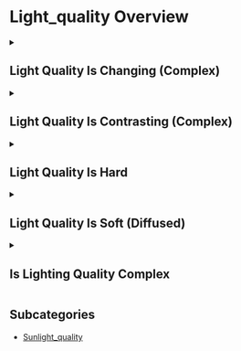 # Light_quality Overview

<details>
<summary><h2>Light Quality Is Changing (Complex)</h2></summary>


<h3>🔵 Label Name:</h3>
<code>light_quality_is_changing</code>


<h3>📖 Definition:</h3>
Does the video feature dynamically shifting light quality over time?

<details>
<summary><h4> Question (Definition)</h4></summary>

</details>

<details>
<summary><h4> Alternative Question</h4></summary>

- Does the scene transition between hard and soft lighting?

- Is there a noticeable variation in light sharpness throughout the video?

- Does the video include fluctuating shadow intensity and contrast?

- Is the lighting in the video inconsistent or evolving?

- Does the scene experience shifting illumination patterns?

- Is there a progression in light quality from diffused to hard or vice versa?

- Does the lighting transition multiple times in the video?

- Is the light source condition constantly changing?

</details>

<details>
<summary><h4> Prompt (Definition)</h4></summary>

- The video features dynamically shifting light quality over time.

</details>

<details>
<summary><h4> Alternative Prompt</h4></summary>

- A video where lighting conditions evolve throughout.

- A shot featuring transitions between soft and hard lighting.

- A scene where illumination continuously changes in intensity and texture.

- A video with a non-static lighting environment.

- A sequence where shifting light quality alters the visual effect.

- A video where lighting does not remain consistent over time.

- A shot where fluctuating brightness and contrast define the scene.

- A scene featuring multiple lighting shifts creating dynamic variation.

</details>

<h4>🟢 Positive:</h4>
<code>self.lighting_setup.light_quality == 'complex_changing'</code>

<h4>🔴 Negative:</h4>
<code>self.lighting_setup.light_quality != 'complex_changing'</code>

</details>

<details>
<summary><h2>Light Quality Is Contrasting (Complex)</h2></summary>


<h3>🔵 Label Name:</h3>
<code>light_quality_is_contrasting</code>


<h3>📖 Definition:</h3>
Does the video contain both hard and soft lighting?

<details>
<summary><h4> Question (Definition)</h4></summary>

</details>

<details>
<summary><h4> Alternative Question</h4></summary>

- Is the scene lit by a combination of hard and soft lighting?

- Does the shot contain contrasting lighting effects in different areas?

- Is there a strong interplay between sharp shadows and soft illumination?

- Does the video feature multiple lighting types coexisting?

- Is the lighting in the video diverse in terms of softness and intensity?

- Does the scene contain high-contrast lighting effects with mixed shadows?

- Is there an artistic contrast in light sources within the video?

- Does the shot showcase a balance between diffused and harsh lighting?

</details>

<details>
<summary><h4> Prompt (Definition)</h4></summary>

- The video features both hard and soft lighting.

</details>

<details>
<summary><h4> Alternative Prompt</h4></summary>

- A video with strong contrasts between soft and hard lighting.

- A shot where diffused light coexists with harsh directional lighting.

- A scene featuring both high-contrast and smoothly illuminated areas.

- A video where shadows and highlights create a striking visual balance.

- A sequence where multiple light sources define the mood.

- A video showing an interplay between bright, harsh light and soft diffusion.

- A shot where both soft glow and hard illumination are present.

- A scene where mixed lighting styles dominate the composition.

</details>

<h4>🟢 Positive:</h4>
<code>self.lighting_setup.light_quality == 'complex_contrasting'</code>

<h4>🔴 Negative:</h4>
<code>self.lighting_setup.light_quality != 'complex_contrasting'</code>

</details>

<details>
<summary><h2>Light Quality Is Hard</h2></summary>


<h3>🔵 Label Name:</h3>
<code>is_hard_light</code>


<h3>📖 Definition:</h3>
Does the video feature hard lighting with sharp, well-defined shadows and strong contrasts?

<details>
<summary><h4> Question (Definition)</h4></summary>

</details>

<details>
<summary><h4> Alternative Question</h4></summary>

- Is the scene illuminated by direct, concentrated light?

- Does the shot contain strong, crisp shadows with clear edges?

- Is the contrast between lit and shadowed areas high?

- Does the video feature lighting that accentuates textures and details?

- Is the illumination harsh with bright highlights and deep shadows?

- Does the lighting create dramatic effects with distinct shadows?

- Is the scene primarily lit by a single strong light source?

- Does the video show clear shadow lines due to hard lighting?

</details>

<details>
<summary><h4> Prompt (Definition)</h4></summary>

- The video features hard lighting with sharp, well-defined shadows and strong contrasts.

</details>

<details>
<summary><h4> Alternative Prompt</h4></summary>

- A video with high-contrast, direct lighting.

- A shot where shadows are sharp and crisp.

- A scene where light creates strong highlights and deep shadows.

- A video with dramatic lighting emphasizing textures and details.

- A sequence where hard light defines the visual structure.

- A video showing sharp shadow lines and high brightness contrast.

- A shot with focused, intense lighting creating a striking effect.

- A scene where illumination is strong and directional.

</details>

<h4>🟢 Positive:</h4>
<code>self.lighting_setup.light_quality == 'hard_light'</code>

<h4>🔴 Negative:</h4>
<code>self.lighting_setup.light_quality != 'hard_light'</code>

</details>

<details>
<summary><h2>Light Quality Is Soft (Diffused)</h2></summary>


<h3>🔵 Label Name:</h3>
<code>is_soft_light</code>


<h3>📖 Definition:</h3>
Does the video feature soft, diffused lighting with gentle illumination and minimal harsh shadows?

<details>
<summary><h4> Question (Definition)</h4></summary>

</details>

<details>
<summary><h4> Alternative Question</h4></summary>

- Is the scene lit with soft, evenly scattered light?

- Does the shot contain minimal shadows with smooth, blurred edges?

- Is the lighting low in contrast, making the scene appear evenly lit?

- Does the video feature diffused lighting with gradual shadow transitions?

- Is the illumination gentle with no strong highlights or hard shadows?

- Does the scene appear softly lit with reduced texture visibility?

- Is the lighting effect consistent with overcast skies or shaded areas?

- Does the video use soft, ambient lighting with no sharp shadow lines?

</details>

<details>
<summary><h4> Prompt (Definition)</h4></summary>

- The video features soft, diffused lighting with gentle illumination and minimal harsh shadows.

</details>

<details>
<summary><h4> Alternative Prompt</h4></summary>

- A video with evenly scattered, soft lighting.

- A shot featuring smooth illumination with minimal contrast.

- A scene where lighting is diffused, reducing harsh shadows.

- A video with gentle, ambient light creating a soft glow.

- A sequence where light softly wraps around objects.

- A video showing gradual, blurred shadow transitions.

- A shot with smooth lighting that minimizes texture visibility.

- A scene where lighting is even and lacks sharp contrasts.

</details>

<h4>🟢 Positive:</h4>
<code>self.lighting_setup.light_quality == 'soft_diffused_light'</code>

<h4>🔴 Negative:</h4>
<code>self.lighting_setup.light_quality != 'soft_diffused_light'</code>

</details>

<details>
<summary><h2>Is Lighting Quality Complex</h2></summary>


<h3>🔵 Label Name:</h3>
<code>lighting_quality_is_complex</code>


<h3>📖 Definition:</h3>
Does the video have a complex lighting quality that is changing, contrasting, or difficult to categorize?

<details>
<summary><h4> Question (Definition)</h4></summary>

</details>

<details>
<summary><h4> Alternative Question</h4></summary>

- Does the scene feature dynamic or contrasting lighting conditions?

- Is the lighting in the video inconsistent or evolving over time?

- Does the shot contain both hard and soft lighting interacting?

- Is the illumination in the video varied and difficult to classify?

- Does the video feature non-uniform lighting that shifts or blends?

- Is the scene lit with multiple sources creating a complex effect?

- Does the lighting in the video transition or contrast significantly?

- Is the overall lighting too mixed to fit a single category?

</details>

<details>
<summary><h4> Prompt (Definition)</h4></summary>

- The video has a complex lighting quality that is changing, contrasting, or difficult to categorize.

</details>

<details>
<summary><h4> Alternative Prompt</h4></summary>

- A video featuring shifting, contrasting, or undefined lighting.

- A shot where the lighting conditions evolve or mix.

- A scene where hard and soft lighting interact dynamically.

- A video displaying complex lighting effects over time.

- A sequence with multiple light sources affecting the atmosphere.

- A video where the lighting setup is varied and undefined.

- A shot featuring an interplay of distinct lighting styles.

- A scene where light transitions, mixes, or creates contrast.

</details>

<h4>🟢 Positive:</h4>
<code>self.lighting_setup.is_lighting_quality_complex is True</code>

<h4>🔴 Negative:</h4>
<code>self.lighting_setup.is_lighting_quality_complex is False</code>

</details>


## Subcategories

- [Sunlight_quality](./sunlight_quality/index.md)
